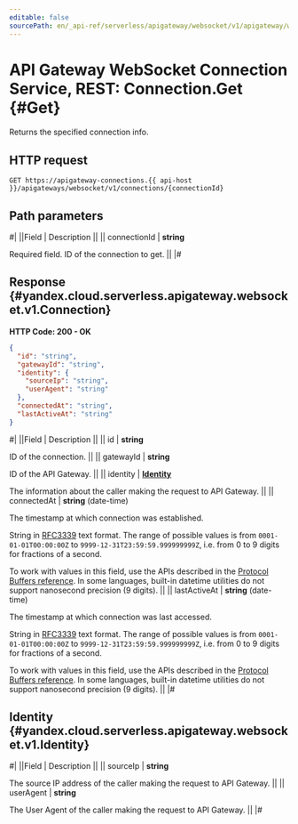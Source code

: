 ```yaml
---
editable: false
sourcePath: en/_api-ref/serverless/apigateway/websocket/v1/apigateway/websocket/api-ref/Connection/get.md
---
```


# API Gateway WebSocket Connection Service, REST: Connection.Get {#Get}

Returns the specified connection info.

## HTTP request

```
GET https://apigateway-connections.{{ api-host }}/apigateways/websocket/v1/connections/{connectionId}
```

## Path parameters

#|
||Field | Description ||
|| connectionId | **string**

Required field. ID of the connection to get. ||
|#

## Response {#yandex.cloud.serverless.apigateway.websocket.v1.Connection}

**HTTP Code: 200 - OK**

```json
{
  "id": "string",
  "gatewayId": "string",
  "identity": {
    "sourceIp": "string",
    "userAgent": "string"
  },
  "connectedAt": "string",
  "lastActiveAt": "string"
}
```

#|
||Field | Description ||
|| id | **string**

ID of the connection. ||
|| gatewayId | **string**

ID of the API Gateway. ||
|| identity | **[Identity](#yandex.cloud.serverless.apigateway.websocket.v1.Identity)**

The information about the caller making the request to API Gateway. ||
|| connectedAt | **string** (date-time)

The timestamp at which connection was established.

String in [RFC3339](https://www.ietf.org/rfc/rfc3339.txt) text format. The range of possible values is from
`0001-01-01T00:00:00Z` to `9999-12-31T23:59:59.999999999Z`, i.e. from 0 to 9 digits for fractions of a second.

To work with values in this field, use the APIs described in the
[Protocol Buffers reference](https://developers.google.com/protocol-buffers/docs/reference/overview).
In some languages, built-in datetime utilities do not support nanosecond precision (9 digits). ||
|| lastActiveAt | **string** (date-time)

The timestamp at which connection was last accessed.

String in [RFC3339](https://www.ietf.org/rfc/rfc3339.txt) text format. The range of possible values is from
`0001-01-01T00:00:00Z` to `9999-12-31T23:59:59.999999999Z`, i.e. from 0 to 9 digits for fractions of a second.

To work with values in this field, use the APIs described in the
[Protocol Buffers reference](https://developers.google.com/protocol-buffers/docs/reference/overview).
In some languages, built-in datetime utilities do not support nanosecond precision (9 digits). ||
|#

## Identity {#yandex.cloud.serverless.apigateway.websocket.v1.Identity}

#|
||Field | Description ||
|| sourceIp | **string**

The source IP address of the caller making the request to API Gateway. ||
|| userAgent | **string**

The User Agent of the caller making the request to API Gateway. ||
|#
